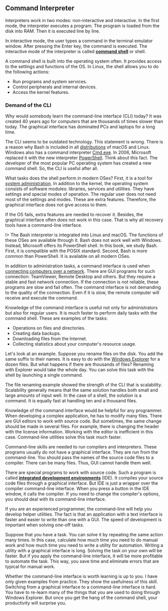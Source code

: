 ## Command Interpreter

Interpreters work in two modes: non-interactive and interactive. In the first mode, the interpreter executes a program. The program is loaded from the disk into RAM. Then it is executed line by line.

In interactive mode, the user types a command in the terminal emulator window. After pressing the Enter key, the command is executed. The interactive mode of the interpreter is called [**command shell**](https://en.wikipedia.org/wiki/Shell_(computing)) or shell.

A command shell is built into the operating system often. It provides access to the settings and functions of the OS. In Linux, the shell allows you to do the following actions:

* Run programs and system services.
* Control peripherals and internal devices.
* Access the kernel features.

### Demand of the CLI

Why would somebody learn the command-line interface (CLI) today? It was created 40 years ago for computers that are thousands of times slower than today. The graphical interface has dominated PCs and laptops for a long time.

The CLI seems to be outdated technology. This statement is wrong. There is a reason why Bash is included in all [distributions](https://en.wikipedia.org/wiki/Linux_distribution) of macOS and Linux. Windows also has a command interpreter [Cmd.exe](https://en.wikipedia.org/wiki/Cmd.exe). In 2006, Microsoft replaced it with the new interpreter [PowerShell](https://en.wikipedia.org/wiki/PowerShell). Think about this fact. The developer of the most popular PC operating system has created a new command shell. So, the CLI is useful after all.

What tasks does the shell perform in modern OSes? First, it is a tool for [system administration](https://en.wikipedia.org/wiki/System_administrator). In addition to the kernel, the operating system consists of software modules: libraries, services and utilities. They have settings and special modes of operation. The regular user does not need most of the settings and modes. These are extra features. Therefore, the graphical interface does not give access to them.

If the OS fails, extra features are needed to recover it. Besides, the graphical interface often does not work in this case. That is why all recovery tools have a command-line interface.

I> The Bash interpreter is integrated into Linux and macOS. The functions of these OSes are available through it. Bash does not work well with Windows. Instead, Microsoft offers its PowerShell shell. In this book, we study Bash. First, it is compatible with the POSIX standard. Second, Bash is more common than PowerShell. It is available on all modern OSes.

In addition to administration tasks, a command interface is used when [connecting computers over a network](https://en.wikipedia.org/wiki/Remote_desktop_software). There are GUI programs for such connection: TeamViewer, Remote Desktop and others. But they require a stable and fast network connection. If the connection is not reliable, these programs are slow and fail often. The command interface is not demanding to the quality of the connection. Even if it is slow, the remote computer will receive and execute the command.

Knowledge of the command interface is useful not only for administrators but also for regular users. It is much faster to perform daily tasks with the command shell. These are examples of the tasks:

* Operations on files and directories.
* Creating data backups.
* Downloading files from the Internet.
* Collecting statistics about your computer's resource usage.

Let's look at an example. Suppose you rename files on the disk. You add the same suffix to their names. It is easy to do with the [Windows Explorer](https://en.wikipedia.org/wiki/File_Explorer) for a dozen files. But what happens if there are thousands of files? Renaming with Explorer would take the whole day. You can solve this task with the shell by launching a single command.

The file renaming example showed the strength of the CLI that is scalability. Scalability generally means that the same solution handles both small and large amounts of input well. In the case of a shell, the solution is a command. It is equally fast at handling ten and a thousand files.

Knowledge of the command interface would be helpful for any programmer. When developing a complex application, he has to modify many files. There are GUI editors to work with source code. But sometimes, the same change should be made in several files. For example, there is changing the header with the license information. Working with the editor is inefficient in this case. Command-line utilities solve this task much faster.

Command-line skills are needed to run compilers and interpreters. These programs usually do not have a graphical interface. They are run from the command-line. You should pass the names of the source code files to a compiler. There can be many files. Thus, GUI cannot handle them well.

There are special programs to work with source code. Such a program is called [**integrated development environments**](https://en.wikipedia.org/wiki/Integrated_development_environment) (IDE). It compiles your source code files through a graphical interface. But IDE is just a wrapper over the compiler command-line interface. When you press a button in the IDE window, it calls the compiler. If you need to change the compiler's options, you should deal with its command-line interface.

If you are an experienced programmer, the command-line will help you develop helper utilities. The fact is that an application with a text interface is faster and easier to write than one with a GUI. The speed of development is important when solving one-off tasks.

Suppose that you have a task. You can solve it by repeating the same action many times. In this case, calculate how much time you need to do manual work and how much time you need to write a utility for automation. Writing a utility with a graphical interface is long. Solving the task on your own will be faster. But if you apply the command-line interface, it will be more profitable to automate the task. This way, you save time and eliminate errors that are typical for manual work.

Whether the command-line interface is worth learning is up to you. I have only given examples from practice. They show the usefulness of this skill. Switching from a graphical interface to a command-line interface is hard. You have to re-learn many of the things that you are used to doing through Windows Explorer. But once you get the hang of the command shell, your productivity will surprise you.
